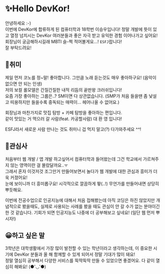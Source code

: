 # ✨Hello DevKor!

안녕하세요 :-)  
이번에 DevKor에 합류하게 된 컴퓨터학과 18학번 이승우입니다! 정말 개발에 뜻이 있고 열정 넘치시는 DevKor 여러분들과 좋은 자극 받고 유익한 경험 이어나가고 싶어요!  
회장님이 궁금해하시길래 MBTI 슬-쩍 적어볼게요...! `ESFJ`랍니다!  
잘 부탁드려요!

## 🎨취미

제일 먼저 코노를 정~말! 좋아합니다. 그만큼 노래 듣는것도 매우 좋아하구요! (음악이 없으면 안 되는 인생)  
저의 보컬 롤모델은 간질간질한 내적 리듬의 끝판왕 크러쉬입니다!  
요즘 가장 좋아하는 그룹은..? SM이면 다 상관없습니다. (SMP가 처음 들을땐 좀 낯설고 띠용하지만 들을수록 중독되는 매력이... 헤어나올 수 없어요.)

회장님과 마찬가지로 맛집 탐방 + 카페 탐방을 좋아하는 편입니다.  
같이 맛있는 거 먹으러 갈 사람(feat. 카공할사람) 대 환 영 입니다!

ESFJ라서 새로운 사람 만나는 것도 취미니 겁 먹지 말고(?) 다가와주세요 ^^!

## 🎈관심사

처음부터 웹 개발 / 앱 개발 하고싶어서 컴퓨터학과 들어왔는데 그건 학교에서 가르쳐주지 않는 영역이란 걸 몰랐달까요..ㅜ  
그래서 혼자 이것저것 조그만거 만들어보면서 놀다가 웹 개발에 대한 관심과 흥미가 더욱 커졌어요!  
눈에 보이니까 더 흥미롭구요! 시각적으로 깔끔하게 뙇(..!) 무언가를 만들어내면 상당히 뿌듯해요.

이번에 전공수업으로 인공지능에 대해서 처음 접해봤는데 아직 코딩은 하진 않았지만 개념적으로 봤을때도, 실제로 사용되는 사례를 봤을 때도 관심이 안 갈 수가 없는 분야이긴 한 것 같습니다. 기회가 되면
인공지능도 나중에 더 공부해보고 싶네요! (일단 웹 먼저 뿌시자!)

## 😀하고 싶은 말

3학년은 대학생활에서 가장 많이 발전할 수 있는 학년이라고 생각하는데, 이 중요한 시기에 DevKor 분들과 올 해 함께할 수 있게 되어서 정말 기대가 많이 돼요!  
정말 열심히 공부해서 다양한 서비스를 뚝딱뚝딱 만들 수 있었으면 좋겠어요. 다 같이 열심히 해봐요! (●'◡'●)
